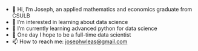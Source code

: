 - 👋 Hi, I’m Joseph, an applied mathematics and economics graduate from CSULB
- 👀 I’m interested in learning about data science
- 🌱 I’m currently learning advanced python for data science
- 👀 One day I hope to be a full-time data scientist
- 📫 How to reach me: josephwleas@gmail.com

